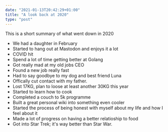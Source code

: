 ```yaml
---
date: "2021-01-13T20:42:29+01:00"
title: "A look back at 2020"
type: "post"
---
```


This is a short summary of what went down in 2020

- We had a daughter in February
- Started to hang out at Mastodon and enjoys it a lot
- COVID hit
- Spend a lot of time getting better at Golang
- Got really mad at my old jobs CEO
- Found a new job really fast
- Had to say goodbye to my dog and best friend Luna
- Offically cut contact with my father.
- Lost 17KG, plan to loose at least another 30KG this year
- Started to learn how to cook
- Completed a couch to 5k programme
- Built a great personal wiki into something even cooler
- Started the process of being honest with myself about my life and how I feel about it
- Made a lot of progress on having a better relatioship to food
- Got into Star Trek; it's way better than Star War.
